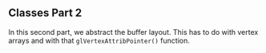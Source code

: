 ## Classes Part 2
In this second part, we abstract the buffer layout. This has to do with vertex arrays and with that ```glVertexAttribPointer()``` function.

